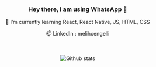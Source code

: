 <div align="center">
  <h3>Hey there, I am using WhatsApp 👋</h3>
  
  <p>🌱 I’m currently learning React, React Native, JS, HTML, CSS</p>
  
  <p>📫 LinkedIn : melihcengelli </p><br>
  
  ![Github stats](https://github-readme-stats.vercel.app/api?username=melihcengelli&theme=highcontrast&show_icons=true&count_private=true)
</div>
<!--
**melihcengelli/melihcengelli** is a ✨ _special_ ✨ repository because its `README.md` (this file) appears on your GitHub profile.

Here are some ideas to get you started:

- 🔭 I’m currently working on ...
- 🌱 I’m currently learning ...
- 👯 I’m looking to collaborate on ...
- 🤔 I’m looking for help with ...
- 💬 Ask me about ...
- 📫 How to reach me: ...
- 😄 Pronouns: ...
- ⚡ Fun fact: ...
-->
